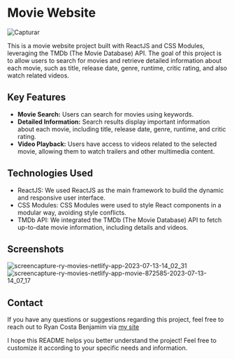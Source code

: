 # Movie Website

![Capturar](https://github.com/RyannBenjamim/rymovies/assets/87036259/5f2628da-8219-47f2-ad3c-d78220654b24)


This is a movie website project built with ReactJS and CSS Modules, leveraging the TMDb (The Movie Database) API. The goal of this project is to allow users to search for movies and retrieve detailed information about each movie, such as title, release date, genre, runtime, critic rating, and also watch related videos.

## Key Features

- **Movie Search:** Users can search for movies using keywords.
- **Detailed Information:** Search results display important information about each movie, including title, release date, genre, runtime, and critic rating.
- **Video Playback:** Users have access to videos related to the selected movie, allowing them to watch trailers and other multimedia content.

## Technologies Used

- ReactJS: We used ReactJS as the main framework to build the dynamic and responsive user interface.
- CSS Modules: CSS Modules were used to style React components in a modular way, avoiding style conflicts.
- TMDb API: We integrated the TMDb (The Movie Database) API to fetch up-to-date movie information, including details and videos.

## Screenshots


![screencapture-ry-movies-netlify-app-2023-07-13-14_02_31](https://github.com/RyannBenjamim/rymovies/assets/87036259/c865e460-1b29-4a31-8c05-e4b25bfff0ca)
![screencapture-ry-movies-netlify-app-movie-872585-2023-07-13-14_07_17](https://github.com/RyannBenjamim/rymovies/assets/87036259/e6f4a1b2-c7a0-410f-92bb-c7e9fad79db5)


## Contact

If you have any questions or suggestions regarding this project, feel free to reach out to Ryan Costa Benjamim via [my site](https://ryancostaportfolio.netlify.app/)

I hope this README helps you better understand the project! Feel free to customize it according to your specific needs and information.
